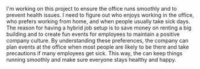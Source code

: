 I'm working on this project to ensure the office runs smoothly and to prevent health issues. I need to figure out who enjoys working in the office, who prefers working from home, and when people usually take sick days. The reason for having a hybrid job setup is to save money on renting a big building and to create fun events for employees to maintain a positive company culture. By understanding these preferences, the company can plan events at the office when most people are likely to be there and take precautions if many employees get sick. This way, the can keep things running smoothly and make sure everyone stays healthy and happy.
